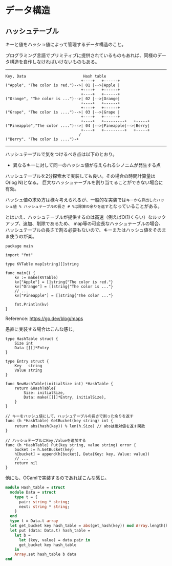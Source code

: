# データ構造

## ハッシュテーブル

キーと値をハッシュ値によって管理するデータ構造のこと。

プログラミング言語でプリミティブに提供されているものもあれば、同様のデータ構造を自作しなければいけないものもある。

---
    Key, Data                         Hash table
                                     +----+   +------+
    ("Apple", "The color is red.")-->| 01 |-->|Apple |
                                     +----+   +------+
                                     +----+   +------+
    ("Orange", "The color is ...")-->| 02 |-->|Orange|
                                     +----+   +------+
                                     +----+   +------+
    ("Grape", "The color is ....")-->| 03 |-->|Grape |
                                     +----+   +------+
                                     +----+   +---------+   +-----+
    ("Pineapple","The color ....")-->| 04 |-->|Pineapple|-->|Berry|
                                     +----+   +---------+   +-----+
                                    /
    ("Berry", "The color is ....")-+

---

ハッシュテーブルで気をつけるべき点は以下のとおり。

* 異なるキーに対して同一のハッシュ値が与えられるシノニムが発生する点

ハッシュテーブルを2分探索木で実装しても良い。その場合の時間計算量はO(log N)となる。
巨大なハッシュテーブルを割り当てることができない場合に有効。

ハッシュ値の求め方は様々考えられるが、一般的な実装では`キーから算出したハッシュ値 % ハッシュテーブルの長さ # %は除算の余りを返す`となっていることがある。

とはいえ、ハッシュテーブルが提供するのは高速（例えばO(1)くらい）なルックアップ、追加、削除であるため、
map等の可変長なハッシュテーブルの場合、ハッシュテーブルの長さで割る必要もないので、キーまたはハッシュ値をそのまま使うのが楽。

```golang
package main

import "fmt"

type KVTable map[string][]string

func main() {
	kv := make(KVTable)
	kv["Apple"] = []string{"The color is red."}
	kv["Orange"] = []string{"The color is ..."}
	// ...
	kv["Pineapple"] = []string{"The color ..."}

	fmt.Println(kv)
}
```

Reference: https://go.dev/blog/maps

愚直に実装する場合はこんな感じ。

```golang
type HashTable struct {
	Size int
	Data [][]*Entry
}

type Entry struct {
	Key   string
	Value string
}

func NewHashTable(initialSize int) *HashTable {
	return &HashTable{
		Size: initialSize,
		Data: make([][]*Entry, initialSize),
	}
}

// キーをハッシュ値にして、ハッシュテーブルの長さで割った余りを返す
func (h *HashTable) GetBucket(key string) int {
	return abs(hash(key)) % len(h.Size) // absは絶対値を返す関数
}

// ハッシュテーブルにKey,Valueを追加する
func (h *HashTable) Put(key string, value string) error {
	bucket := h.GetBucket(key)
	h[bucket] = append(h[bucket], Data{Key: key, Value: value})
	// ...
	return nil
}
```

他にも、OCamlで実装するのであればこんな感じ。

```ocaml
module Hash_table = struct
  module Data = struct
    type t = {
      pair: string * string;
      next: string * string;
    }
  end
  type t = Data.t array
  let get_bucket key hash_table = abs(get_hash(key)) mod Array.length(hash_table)
  let put (data: Data.t) hash_table =
    let b =
      let (key, value) = data.pair in
      get_bucket key hash_table
    in
    Array.set hash_table b data
end
```
